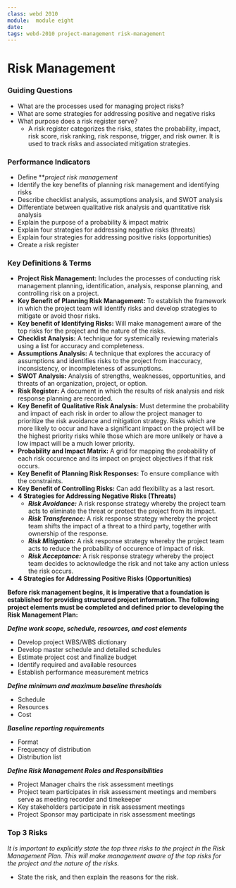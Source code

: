 ```yaml
---
class: webd 2010
module:  module eight
date: 
tags: webd-2010 project-management risk-management
---
```


# Risk Management

### Guiding Questions
- What are the processes used for managing project risks?
- What are some strategies for addressing positive and negative risks
- What purpose does a risk register serve?
	- A risk register categorizes the risks, states the probability, impact, risk score, risk ranking, risk response, trigger, and risk owner. It is used to track risks and associated mitigation strategies. 

### Performance Indicators
- Define ***project risk management*
- Identify the key benefits of planning risk management and identifying risks
- Describe checklist analysis, assumptions analysis, and SWOT analysis
- Differentiate between qualitative risk analysis and quantitative risk analysis
- Explain the purpose of a probability & impact matrix
- Explain four strategies for addressing negative risks (threats)
- Explain four strategies for addressing positive risks (opportunities)
- Create a risk register

### Key Definitions & Terms

- **Project Risk Management:** Includes the processes of conducting risk management planning, identification, analysis, response planning, and controlling risk on a project.
- **Key Benefit of Planning Risk Management:** To establish the framework in which the project team will identify risks and develop strategies to mitigate or avoid thosr risks.
- **Key benefit of Identifying Risks:** Will make management aware of the top risks for the project and the nature of the risks.
- **Checklist Analysis:** A technique for systemically reviewing materials using a list for accuracy and completeness.
- **Assumptions Analysis:** A technique that explores the accuracy of assumptions and identifies risks to the project from inaccuracy, inconsistency, or incompleteness of assumptions.
- **SWOT Analysis:** Analysis of strengths, weaknesses, opportunities, and threats of an organization, project, or option.
- **Risk Register:** A document in which the results of risk analysis and risk response planning are recorded.
- **Key Benefit of Qualitative Risk Analysis:** Must determine the probability and impact of each risk in order to allow the project manager to prioritize the risk avoidance and mitigation strategy. Risks which are more likely to occur and have a significant impact on the project will be the highest priority risks while those which are more unlikely or have a low impact will be a much lower priority. 
- **Probability and Impact Matrix:** A grid for mapping the probability of each risk occurence and its impact on project objectives if that risk occurs.
- **Key Benefit of Planning Risk Responses:** To ensure compliance with the constraints.
- **Key Benefit of Controlling Risks:** Can add flexibility as a last resort.
- **4 Strategies for Addressing Negative Risks (Threats)**
	- ***Risk Avoidance:*** A risk response strategy whereby the project team acts to eliminate the threat or protect the project from its impact.
	- ***Risk Transference:*** A risk response strategy whereby the project team shifts the impact of a threat to a third party, together with ownership of the response.
	- ***Risk Mitigation:*** A risk response strategy whereby the project team acts to reduce the probability of occurence of impact of risk.
	- ***Risk Acceptance:*** A risk response strategy whereby the project team decides to acknowledge the risk and not take any action unless the risk occurs.
- **4 Strategies for Addressing Positive Risks (Opportunities)**


**Before risk management begins, it is imperative that a foundation is established for providing structured project information. The following project elements must be completed and defined prior to developing the Risk Management Plan:**

***Define work scope, schedule, resources, and cost elements***
- Develop project WBS/WBS dictionary
- Develop master schedule and detailed schedules
- Estimate project cost and finalize budget
- Identify required and available resources
- Establish performance measurement metrics

***Define minimum and maximum baseline thresholds***
- Schedule
- Resources
- Cost

***Baseline reporting requirements***
- Format
- Frequency of distribution
- Distribution list

***Define Risk Management Roles and Responsibilities***
- Project Manager chairs the risk assessment meetings
- Project team participates in risk assessment meetings and members serve as meeting recorder and timekeeper
- Key stakeholders participate in risk assessment meetings
- Project Sponsor may participate in risk assessment meetings

### Top 3 Risks
*It is important to explicitly state the top three risks to the project in the Risk Management Plan. This will make management aware of the top risks for the project and the nature of the risks.*

- State the risk, and then explain the reasons for the risk.